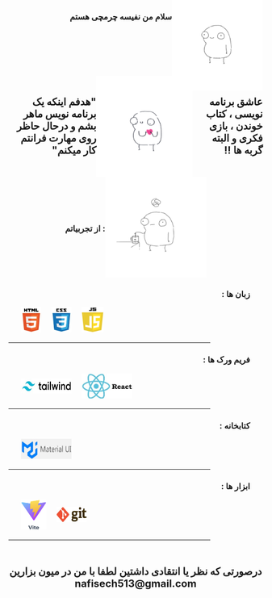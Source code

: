 <!DOCTYPE html>
<html>
  <body
    style="
      padding: 0 15%;
    "
  >
    <div style="display: flex; height: 150px; justify-content: end">
      <h3> سلام  من نفیسه چرمچی هستم </h3>
      <img
        src="https://github.com/nafiseh-charmchi/nafiseh-charmchi/blob/main/images/labkhandMonaliza.gif"
        alt="oops!"
        style="width: auto; height: 180px"
      />
    </div>
    <div style="direction: rtl; display: flex">
      <div style="display: flex; width: 1300px">
        <p style="align-self: center; font-size: 1.25rem; font-weight: bold">
          عاشق برنامه نویسی ، کتاب خوندن ، بازی فکری و البته گربه ها !!
        </p>
        <img
          src="https://github.com/nafiseh-charmchi/nafiseh-charmchi/blob/main/images/love.gif"
          alt=""
          style="width: 200px; height: 200px"
        />
      </div>
      <p style="align-self: center; font-size: 1.25rem; font-weight: bold">
        "هدفم اینکه یک برنامه نویس ماهر بشم و درحال حاظر روی مهارت فرانتم کار میکنم"
      </p>
    </div>
    <div style="height: 200px; display: flex; justify-content: center">
      <h3 style="align-self: center"> از تجربیاتم : </h3> 
      <img
        src="https://github.com/nafiseh-charmchi/nafiseh-charmchi/blob/main/images/chayi.gif"
        alt=""
        style="width: 200px; height: 200px"
      />
    </div>
    <div style="display: flex; flex-direction: column; padding: 0 5%">
      <h3 style="direction: rtl">زبان ها :</h3>
      <div style="display: flex; align-items: center; gap: 20px">
        <img
          src="https://github.com/nafiseh-charmchi/nafiseh-charmchi/blob/main/images/images.jpg"
          alt=""
          style="width: 40px; height: 50px"
        />
        <img src="https://github.com/nafiseh-charmchi/nafiseh-charmchi/blob/main/images/images_2.jpg" alt="" style="width: 40px; height: 50px" />
        <img src="https://github.com/nafiseh-charmchi/nafiseh-charmchi/blob/main/images/images_3.png" alt="" style="width: 43px; height: 50px" />
      </div>
    </div>
    <hr style="width: 400px; margin-top: 20px" />
    <div style="padding: 0 5%">
      <h3 style="direction: rtl">فریم ورک ها :</h3>
      <div style="display: flex; align-items: center; gap: 20px">
        <img
          src="https://github.com/nafiseh-charmchi/nafiseh-charmchi/blob/main/images/tailwind.jpg"
          alt=""
          style="width: 100px; height: 30px"
          ;
        />
        <img
          src="https://github.com/nafiseh-charmchi/nafiseh-charmchi/blob/main/images/react.jpg"
          alt=""
          style="width: 100px; height: 50px"
          ;
        />
      </div>
    </div>
    <hr style="width: 400px; margin-top: 20px" />
    <div style="padding: 0 5%">
      <h3 style="direction: rtl"> کتابخانه :</h3>
      <div style="display: flex; align-items: center; gap: 20px">
        <img
          src="https://github.com/nafiseh-charmchi/nafiseh-charmchi/blob/main/images/mui.jpg"
          alt=""
          style="width: 100px; height: 40px"
          ;
        />
      </div>
    </div>
    <hr style="width: 400px; margin-top: 20px" />
    <div style="padding: 0 5%">
      <h3 style="direction: rtl">ابزار ها :</h3>
      <div style="display: flex; align-items: center; gap: 20px">
        <img
          src="https://github.com/nafiseh-charmchi/nafiseh-charmchi/blob/main/images/vite.png"
          alt=""
          style="width: 50px; height: 60px"
          ;
        />
        <img
          src="https://github.com/nafiseh-charmchi/nafiseh-charmchi/blob/main/images/git.jpg"
          alt=""
          style="width: 60px; height: 30px"
          ;
        />
      </div>
    </div>
    <hr style="width: 400px; margin-top: 20px;margin-bottom: 50px;" />
    <p style="text-align: center; font-size: 1.25rem; font-weight: bold">
      درصورتی که نظر یا انتقادی داشتین لطفا با من در میون بزارین
      <br>
       nafisech513@gmail.com  
    </p>
  </body>
</html>
